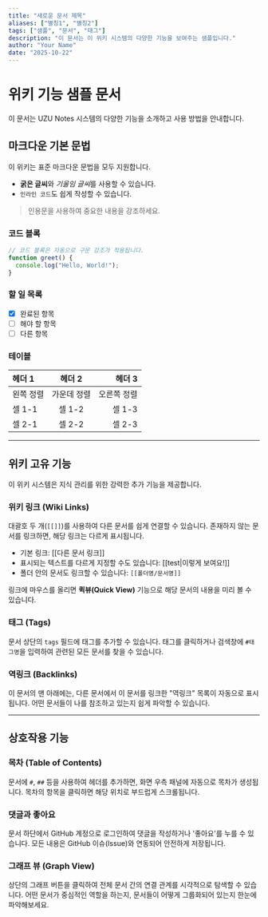 ```yaml
---
title: "새로운 문서 제목"
aliases: ["별칭1", "별칭2"]
tags: ["샘플", "문서", "태그"]
description: "이 문서는 이 위키 시스템의 다양한 기능을 보여주는 샘플입니다."
author: "Your Name"
date: "2025-10-22"
---
```


# 위키 기능 샘플 문서

이 문서는 UZU Notes 시스템의 다양한 기능을 소개하고 사용 방법을 안내합니다.

## 마크다운 기본 문법

이 위키는 표준 마크다운 문법을 모두 지원합니다.

- **굵은 글씨**와 *기울임 글씨*를 사용할 수 있습니다.
- `인라인 코드`도 쉽게 작성할 수 있습니다.

> 인용문을 사용하여 중요한 내용을 강조하세요.

### 코드 블록

```javascript
// 코드 블록은 자동으로 구문 강조가 적용됩니다.
function greet() {
  console.log("Hello, World!");
}
```

### 할 일 목록

- [x] 완료된 항목
- [ ] 해야 할 항목
- [ ] 다른 항목

### 테이블

| 헤더 1 | 헤더 2 | 헤더 3 |
| :--- | :---: | ---: |
| 왼쪽 정렬 | 가운데 정렬 | 오른쪽 정렬 |
| 셀 1-1 | 셀 1-2 | 셀 1-3 |
| 셀 2-1 | 셀 2-2 | 셀 2-3 |

---

## 위키 고유 기능

이 위키 시스템은 지식 관리를 위한 강력한 추가 기능을 제공합니다.

### 위키 링크 (Wiki Links)

대괄호 두 개(`[[]]`)를 사용하여 다른 문서를 쉽게 연결할 수 있습니다. 존재하지 않는 문서를 링크하면, 해당 링크는 다르게 표시됩니다.

- 기본 링크: [[다른 문서 링크]]
- 표시되는 텍스트를 다르게 지정할 수도 있습니다: [[test|이렇게 보여요!]]
- 폴더 안의 문서도 링크할 수 있습니다: `[[폴더명/문서명]]`

링크에 마우스를 올리면 **퀵뷰(Quick View)** 기능으로 해당 문서의 내용을 미리 볼 수 있습니다.

### 태그 (Tags)

문서 상단의 `tags` 필드에 태그를 추가할 수 있습니다. 태그를 클릭하거나 검색창에 `#태그명`을 입력하여 관련된 모든 문서를 찾을 수 있습니다.

### 역링크 (Backlinks)

이 문서의 맨 아래에는, 다른 문서에서 이 문서를 링크한 "역링크" 목록이 자동으로 표시됩니다. 어떤 문서들이 나를 참조하고 있는지 쉽게 파악할 수 있습니다.

---

## 상호작용 기능

### 목차 (Table of Contents)

문서에 `#`, `##` 등을 사용하여 헤더를 추가하면, 화면 우측 패널에 자동으로 목차가 생성됩니다. 목차의 항목을 클릭하면 해당 위치로 부드럽게 스크롤됩니다.

### 댓글과 좋아요

문서 하단에서 GitHub 계정으로 로그인하여 댓글을 작성하거나 '좋아요'를 누를 수 있습니다. 모든 내용은 GitHub 이슈(Issue)와 연동되어 안전하게 저장됩니다.

### 그래프 뷰 (Graph View)

상단의 그래프 버튼을 클릭하여 전체 문서 간의 연결 관계를 시각적으로 탐색할 수 있습니다. 어떤 문서가 중심적인 역할을 하는지, 문서들이 어떻게 그룹화되어 있는지 한눈에 파악해보세요.
